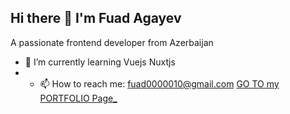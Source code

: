 ## Hi there 👋 I'm Fuad Agayev

A passionate frontend developer from Azerbaijan
- 🌱 I’m currently learning Vuejs Nuxtjs 
- - 📫 How to reach me: fuad0000010@gmail.com
[ GO TO my PORTFOLIO Page_ ](http://fuad-folio.netlify.app)
<!--
**fuad-agayev/fuad-agayev** is a ✨ _special_ ✨ repository because its `README.md` (this file) appears on your GitHub profile.

Here are some ideas to get you started:

- 🔭 I’m currently working on ...
- 🌱 I’m currently learning ...
- 👯 I’m looking to collaborate on ...
- 🤔 I’m looking for help with ...
- 💬 Ask me about ...
- 📫 How to reach me: ...
- 😄 Pronouns: ...
- ⚡ Fun fact: ...
-->
